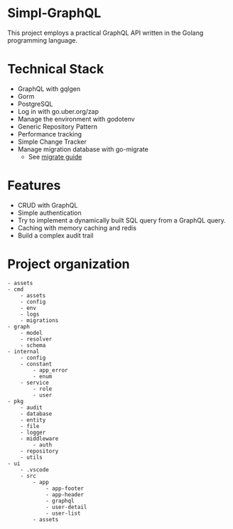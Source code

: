 # Simpl-GraphQL


This project employs a practical GraphQL API written in the Golang programming language.


# Technical Stack
- GraphQL with gqlgen
- Gorm
- PostgreSQL
- Log in with go.uber.org/zap
- Manage the environment with godotenv
- Generic Repository Pattern
- Performance tracking
- Simple Change Tracker
- Manage migration database with go-migrate
    - See [migrate guide](https://github.com/danghieuthang/simpl-graphql/blob/main/cmd/migrations/README.md)

# Features
- CRUD with GraphQL
- Simple authentication
- Try to implement a dynamically built SQL query from a GraphQL query.
- Caching with memory caching and redis
- Build a complex audit trail


# Project organization


```
- assets
- cmd
    - assets
    - config
    - env
    - logs
    - migrations
- graph
    - model
    - resolver
    - schema
- internal
    - config
    - constant
        - app_error
        - enum
    - service
        - role
        - user
- pkg
    - audit
    - database
    - entity
    - file
    - logger
    - middleware
        - auth
    - repository
    - utils
- ui
    - .vscode
    - src
        - app
            - app-footer
            - app-header
            - graphql
            - user-detail
            - user-list
        - assets
```
